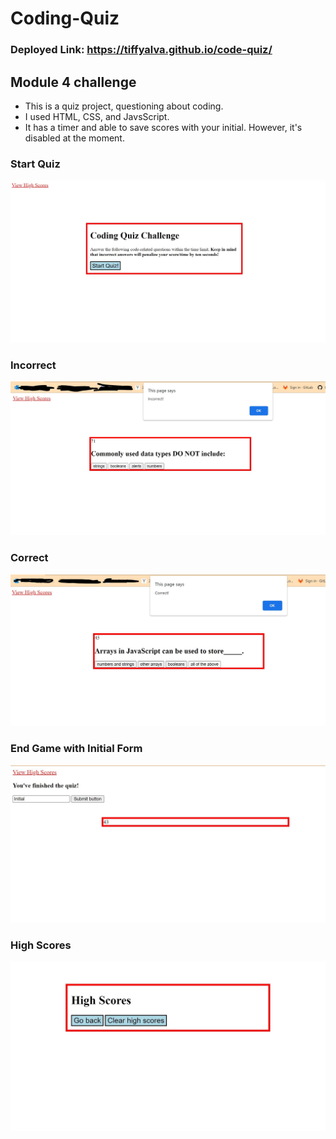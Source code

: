 # Coding-Quiz
### Deployed Link: https://tiffyalva.github.io/code-quiz/

## Module 4 challenge


- This is a quiz project, questioning about coding. 
- I used HTML, CSS, and JavsScript.
- It has a timer and able to save scores with your initial. However, it's disabled at the moment.


### Start Quiz
![](./StarQuizScreenshot.jpg)

### Incorrect
![](./IncorrectScreenshot.jpg)

### Correct
![](./CorrectScreenshot.jpg)

### End Game with Initial Form
![](./EndGameScreenshot.jpg)

### High Scores
![](./HighScoreScreenshot.jpg)
